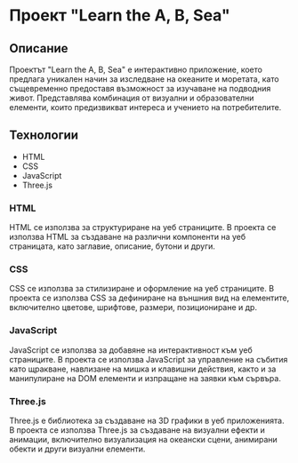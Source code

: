 # Проект "Learn the A, B, Sea"

## Описание
Проектът "Learn the A, B, Sea" е интерактивно приложение, което предлага уникален начин за изследване на океаните и моретата, като същевременно предоставя възможност за изучаване на подводния живот. Представлява комбинация от визуални и образователни елементи, които предизвикват интереса и учението на потребителите.

## Технологии
- HTML
- CSS
- JavaScript
- Three.js

### HTML
HTML се използва за структуриране на уеб страниците. В проекта се използва HTML за създаване на различни компоненти на уеб страницата, като заглавие, описание, бутони и други.

### CSS
CSS се използва за стилизиране и оформление на уеб страниците. В проекта се използва CSS за дефиниране на външния вид на елементите, включително цветове, шрифтове, размери, позициониране и др.

### JavaScript
JavaScript се използва за добавяне на интерактивност към уеб страниците. В проекта се използва JavaScript за управление на събития като щракване, навлизане на мишка и клавишни действия, както и за манипулиране на DOM елементи и изпращане на заявки към сървъра.

### Three.js
Three.js е библиотека за създаване на 3D графики в уеб приложенията. В проекта се използва Three.js за създаване на визуални ефекти и анимации, включително визуализация на океански сцени, анимирани обекти и други визуални елементи.


